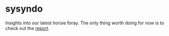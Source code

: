 
<!-- README.md is generated from README.Rmd. Please edit that file -->

# sysyndo

Insights into our latest horsie foray. The only thing worth doing for
now is to check out the
[report](https://github.com/rorynolan/sysyndo/blob/master/report.md).
